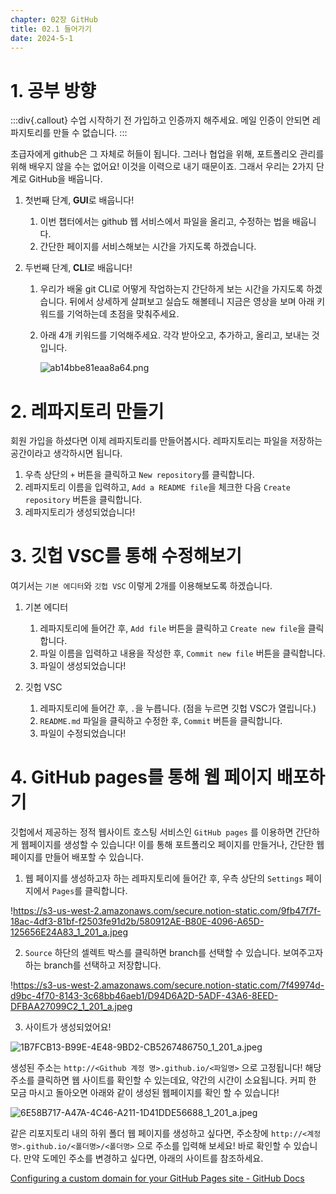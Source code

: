 ```yaml
---
chapter: 02장 GitHub
title: 02.1 들어가기
date: 2024-5-1
---
```


# 1. 공부 방향

:::div{.callout}
수업 시작하기 전 가입하고 인증까지 해주세요. 메일 인증이 안되면 레파지토리를 만들 수 없습니다.
:::

초급자에게 github은 그 자체로 허들이 됩니다. 그러나 협업을 위해, 포트폴리오 관리를 위해 배우지 않을 수는 없어요! 이것을 이력으로 내기 때문이죠. 그래서 우리는 2가지 단계로 GitHub을 배웁니다.

1. 첫번째 단계, **GUI**로 배웁니다!

   1. 이번 챕터에서는 github 웹 서비스에서 파일을 올리고, 수정하는 법을 배웁니다.
   2. 간단한 페이지를 서비스해보는 시간을 가지도록 하겠습니다.

2. 두번째 단계, **CLI**로 배웁니다!

   1. 우리가 배울 git CLI로 어떻게 작업하는지 간단하게 보는 시간을 가지도록 하겠습니다. 뒤에서 상세하게 살펴보고 실습도 해볼테니 지금은 영상을 보며 아래 키워드를 기억하는데 초점을 맞춰주세요.
   2. 아래 4개 키워드를 기억해주세요. 각각 받아오고, 추가하고, 올리고, 보내는 것입니다.

      ![ab14bbe81eaa8a64.png](https://s3-us-west-2.amazonaws.com/secure.notion-static.com/81ca98f7-2c75-453d-8e38-70b825d1fceb/ab14bbe81eaa8a64.png)

# 2. 레파지토리 만들기

회원 가입을 하셨다면 이제 레파지토리를 만들어봅시다. 레파지토리는 파일을 저장하는 공간이라고 생각하시면 됩니다.

1. 우측 상단의 `+` 버튼을 클릭하고 `New repository`를 클릭합니다.
2. 레파지토리 이름을 입력하고, `Add a README file`을 체크한 다음 `Create repository` 버튼을 클릭합니다.
3. 레파지토리가 생성되었습니다!

# 3. 깃헙 VSC를 통해 수정해보기

여기서는 `기본 에디터`와 `깃헙 VSC` 이렇게 2개를 이용해보도록 하겠습니다.

1. 기본 에디터

   1. 레파지토리에 들어간 후, `Add file` 버튼을 클릭하고 `Create new file`을 클릭합니다.
   2. 파일 이름을 입력하고 내용을 작성한 후, `Commit new file` 버튼을 클릭합니다.
   3. 파일이 생성되었습니다!

2. 깃헙 VSC

   1. 레파지토리에 들어간 후, `.`을 누릅니다. (점을 누르면 깃헙 VSC가 열립니다.)
   2. `README.md` 파일을 클릭하고 수정한 후, `Commit` 버튼을 클릭합니다.
   3. 파일이 수정되었습니다!

# 4. GitHub pages를 통해 웹 페이지 배포하기

깃헙에서 제공하는 정적 웹사이트 호스팅 서비스인 `GitHub pages` 를 이용하면 간단하게 웹페이지를 생성할 수 있습니다! 이를 통해 포트폴리오 페이지를 만들거나, 간단한 웹 페이지를 만들어 배포할 수 있습니다.

1. 웹 페이지를 생성하고자 하는 레파지토리에 들어간 후, 우측 상단의 `Settings` 페이지에서 `Pages`를 클릭합니다.

!https://s3-us-west-2.amazonaws.com/secure.notion-static.com/9fb47f7f-18ac-4df3-81bf-f2503fe91d2b/580912AE-B80E-4096-A65D-125656E24A83_1_201_a.jpeg

2. `Source` 하단의 셀렉트 박스를 클릭하면 branch를 선택할 수 있습니다. 보여주고자 하는 branch를 선택하고 저장합니다.

!https://s3-us-west-2.amazonaws.com/secure.notion-static.com/7f49974d-d9bc-4f70-8143-3c68bb46aeb1/D94D6A2D-5ADF-43A6-8EED-DFBAA27099C2_1_201_a.jpeg

3. 사이트가 생성되었어요!

![1B7FCB13-B99E-4E48-9BD2-CB5267486750_1_201_a.jpeg](https://s3-us-west-2.amazonaws.com/secure.notion-static.com/c42ca430-2c19-4480-9de3-24d45bb321e2/1B7FCB13-B99E-4E48-9BD2-CB5267486750_1_201_a.jpeg)

생성된 주소는 `http://<Github 계정 명>.github.io/<파일명>` 으로 고정됩니다! 해당 주소를 클릭하면 웹 사이트를 확인할 수 있는데요, 약간의 시간이 소요됩니다. 커피 한 모금 마시고 돌아오면 아래와 같이 생성된 웹페이지를 확인 할 수 있습니다!

![6E58B717-A47A-4C46-A211-1D41DDE56688_1_201_a.jpeg](https://s3-us-west-2.amazonaws.com/secure.notion-static.com/c1822067-4a33-4c77-b594-5eeefde2cf7a/6E58B717-A47A-4C46-A211-1D41DDE56688_1_201_a.jpeg)

같은 리포지토리 내의 하위 폴더 웹 페이지를 생성하고 싶다면, 주소창에 `http://<계정명>.github.io/<폴더명>/<폴더명>` 으로 주소를 입력해 보세요! 바로 확인할 수 있습니다. 만약 도메인 주소를 변경하고 싶다면, 아래의 사이트를 참조하세요.

[Configuring a custom domain for your GitHub Pages site - GitHub Docs](https://docs.github.com/en/pages/configuring-a-custom-domain-for-your-github-pages-site)
